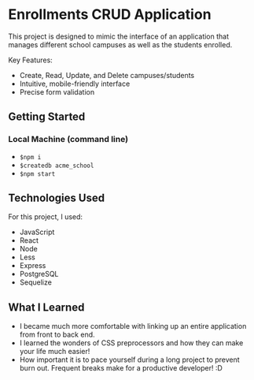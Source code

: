 # Enrollments CRUD Application

This project is designed to mimic the interface of an application that manages different school campuses as well as the students enrolled.

Key Features:

<ul>
<li>Create, Read, Update, and Delete campuses/students</li>
<li>Intuitive, mobile-friendly interface</li>
<li>Precise form validation</li>
</ul>

## Getting Started
### Local Machine (command line)
- <code>$npm i</code>
- <code>$createdb acme_school</code>
- <code>$npm start</code>

## Technologies Used

For this project, I used: 
- JavaScript
- React
- Node
- Less
- Express
- PostgreSQL
- Sequelize

## What I Learned
- I became much more comfortable with linking up an entire application from front to back end.
- I learned the wonders of CSS preprocessors and how they can make your life much easier!
- How important it is to pace yourself during a long project to prevent burn out. Frequent breaks make for a productive developer! :D

